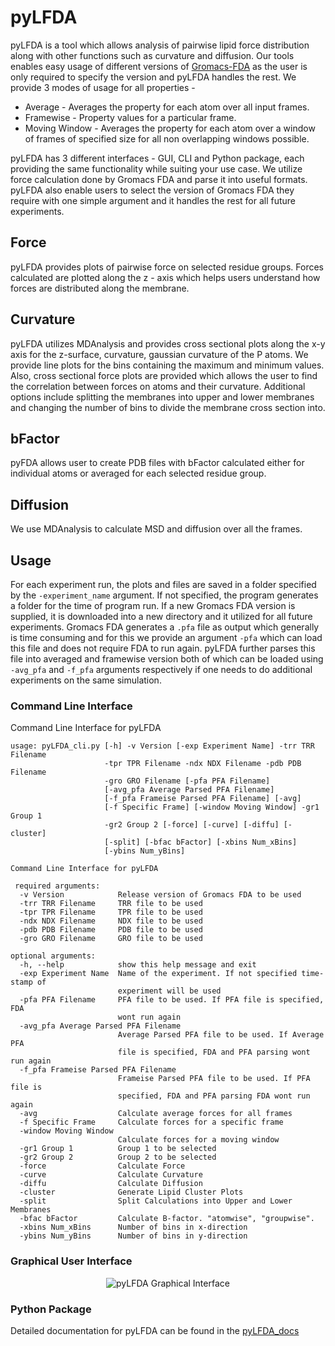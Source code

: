 # pyLFDA

pyLFDA is a tool which allows analysis of pairwise lipid force distribution along with other functions such as curvature and diffusion. Our tools enables easy usage of different versions of [Gromacs-FDA](https://github.com/HITS-MBM/gromacs-fda) as the user is only required to specify the version and pyLFDA handles the rest. We provide 3 modes of usage for all properties - 
  - Average - Averages the property for each atom over all input frames.
  - Framewise - Property values for a particular frame.
  - Moving Window - Averages the property for each atom over a window of frames of specified size for all non overlapping windows possible.
  
pyLFDA has 3 different interfaces - GUI, CLI and Python package, each providing the same functionality while suiting your use case. We utilize force calculation done by Gromacs FDA and parse it into useful formats. pyLFDA also enable users to select the version of Gromacs FDA they require with one simple argument and it handles the rest for all future experiments. 

## Force 

pyLFDA provides plots of pairwise force on selected residue groups. Forces calculated are plotted along the z - axis which helps users understand how forces are distributed along the membrane.

## Curvature

pyLFDA utilizes MDAnalysis and provides cross sectional plots along the x-y axis for the z-surface, curvature, gaussian curvature of the P atoms. We provide line plots for the bins containing the maximum and minimum values. Also, cross sectional force plots are provided which allows the user to find the correlation between forces on atoms and their curvature. Additional options include splitting the membranes into upper and lower membranes and changing the number of bins to divide the membrane cross section into.

## bFactor

pyFDA allows user to create PDB files with bFactor calculated either for individual atoms or averaged for each selected residue group. 

## Diffusion

We use MDAnalysis to calculate MSD and diffusion over all the frames. 

## Usage

For each experiment run, the plots and files are saved in a folder specified by the `-experiment_name` argument. If not specified, the program generates a folder for the time of program run. If a new Gromacs FDA version is supplied, it is downloaded into a new directory and it utilized for all future experiments. Gromacs FDA generates a `.pfa` file as output which generally is time consuming and for this we provide an argument `-pfa` which can load this file and does not require FDA to run again. pyLFDA further parses this file into averaged and framewise version both of which can be loaded using `-avg_pfa` and `-f_pfa` arguments respectively if one needs to do additional experiments on the same simulation. 


### Command Line Interface

Command Line Interface for pyLFDA

```
usage: pyLFDA_cli.py [-h] -v Version [-exp Experiment Name] -trr TRR Filename
                     -tpr TPR Filename -ndx NDX Filename -pdb PDB Filename
                     -gro GRO Filename [-pfa PFA Filename]
                     [-avg_pfa Average Parsed PFA Filename]
                     [-f_pfa Frameise Parsed PFA Filename] [-avg]
                     [-f Specific Frame] [-window Moving Window] -gr1 Group 1
                     -gr2 Group 2 [-force] [-curve] [-diffu] [-cluster]
                     [-split] [-bfac bFactor] [-xbins Num_xBins]
                     [-ybins Num_yBins]

Command Line Interface for pyLFDA

 required arguments:
  -v Version            Release version of Gromacs FDA to be used
  -trr TRR Filename     TRR file to be used
  -tpr TPR Filename     TPR file to be used
  -ndx NDX Filename     NDX file to be used
  -pdb PDB Filename     PDB file to be used
  -gro GRO Filename     GRO file to be used

optional arguments:
  -h, --help            show this help message and exit
  -exp Experiment Name  Name of the experiment. If not specified time-stamp of
                        experiment will be used
  -pfa PFA Filename     PFA file to be used. If PFA file is specified, FDA
                        wont run again
  -avg_pfa Average Parsed PFA Filename
                        Average Parsed PFA file to be used. If Average PFA
                        file is specified, FDA and PFA parsing wont run again
  -f_pfa Frameise Parsed PFA Filename
                        Frameise Parsed PFA file to be used. If PFA file is
                        specified, FDA and PFA parsing FDA wont run again
  -avg                  Calculate average forces for all frames
  -f Specific Frame     Calculate forces for a specific frame
  -window Moving Window
                        Calculate forces for a moving window
  -gr1 Group 1          Group 1 to be selected
  -gr2 Group 2          Group 2 to be selected
  -force                Calculate Force
  -curve                Calculate Curvature
  -diffu                Calculate Diffusion
  -cluster              Generate Lipid Cluster Plots
  -split                Split Calculations into Upper and Lower Membranes
  -bfac bFactor         Calculate B-factor. "atomwise", "groupwise".
  -xbins Num_xBins      Number of bins in x-direction
  -ybins Num_yBins      Number of bins in y-direction
```

### Graphical User Interface

<p align="center">
  <img src="https://github.com/RayLabIIITD/pyLFDA/blob/dev/images/gui_example.png?raw=true" alt="pyLFDA Graphical Interface"/>
</p>

### Python Package

Detailed documentation for pyLFDA can be found in the [pyLFDA_docs](https://github.com/RayLabIIITD/pyLFDA/blob/dev/example.ipynb)
